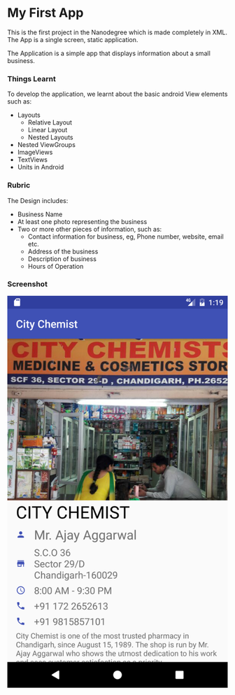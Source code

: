 # My First App

This is the first project in the Nanodegree which is made completely in XML. The App is a single screen, static application.

The Application is a simple app that displays information about a small business.

### Things Learnt

To develop the application, we learnt about the basic android View elements such as:
* Layouts
  * Relative Layout
  * Linear Layout
  * Nested Layouts
* Nested ViewGroups
* ImageViews
* TextViews
* Units in Android


### Rubric
The Design includes:

* Business Name
* At least one photo representing the business
* Two or more other pieces of information, such as:
  * Contact information for business, eg, Phone number, website, email etc.
  * Address of the business
  * Description of business
  * Hours of Operation

### Screenshot
![Screenshot](screenshot.png)
